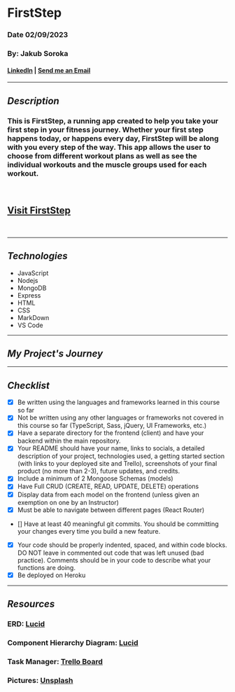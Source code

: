 # **FirstStep**
### Date 02/09/2023
### By: Jakub Soroka
#### [LinkedIn](https://www.linkedin.com/in/jakubsoroka) | [Send me an Email](mailto:jsorokaGIS@gmail.com)
***
## ***Description***
###  This is FirstStep, a running app created to help you take your first step in your fitness journey. Whether your first step happens today, or happens every day, FirstStep will be along with you every step of the way. This app allows the user to choose from different workout plans as well as see the individual workouts and the muscle groups used for each workout.
<br/>

## [Visit FirstStep](https://the-first-step.herokuapp.com/)

<br/>

***
## ***Technologies***
* JavaScript
* Nodejs
* MongoDB
* Express
* HTML
* CSS
* MarkDown
* VS Code
***

## ***My Project's Journey*** ##


***
## ***Checklist***
* [X] Be written using the languages and frameworks learned in this course so far
* [X] Not be written using any other languages or frameworks not covered in this course so far (TypeScript, Sass, jQuery, UI Frameworks, etc.)
* [X] Have a separate directory for the frontend (client) and have your backend within the main repository.
* [X] Your README should have your name, links to socials, a detailed description of your project, technologies used, a getting started section (with links to your deployed site and Trello), screenshots of your final product (no more than 2-3), future updates, and credits.
* [X] Include a minimum of 2 Mongoose Schemas (models)
* [X] Have Full CRUD (CREATE, READ, UPDATE, DELETE) operations
* [X] Display data from each model on the frontend (unless given an exemption on one by an Instructor)
* [X] Must be able to navigate between different pages (React Router)
* [] Have at least 40 meaningful git commits. You should be committing your changes every time you build a new feature.
* [X] Your code should be properly indented, spaced, and within code blocks. DO NOT leave in commented out code that was left unused (bad practice). Comments should be in your code to describe what your functions are doing.
* [X] Be deployed on Heroku
***
## ***Resources*** #

### ERD: [Lucid](https://lucid.app/documents/view/1306e49c-b848-4ab8-beb8-ec7569b23a67)
### Component Hierarchy Diagram: [Lucid](https://lucid.app/documents/view/1873be0b-c9ae-4601-9a69-433699a1bd2f)
### Task Manager: [Trello Board](https://trello.com/invite/b/q0tueNkl/ATTI6fadc506bb60fcbfeaa387ecd9db7fde42AE3B7D/firststep)
### Pictures: [Unsplash](https://unsplash.com/)